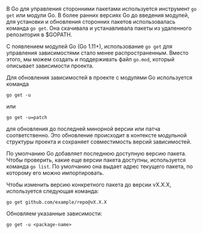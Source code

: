 В Go для управления сторонними пакетами используется инструмент `go get` или модули Go. В более ранних версиях Go до введения модулей, для установки и обновления сторонних пакетов использовалась команда `go get`. Она скачивала и устанавливала пакеты из удаленного репозитория в $GOPATH.

С появлением модулей Go (Go 1.11+), использование `go get` для управления зависимостями стало менее распространенным. Вместо этого, мы можем создать и поддерживать файл `go.mod`, который описывает зависимости проекта. 

Для обновления зависимостей в проекте с модулями Go используется команда 
```
go get -u 
```
или 
```
go get -u=patch 
```
для обновления до последней минорной версии или патча соответственно. Это обновление происходит в контексте модульной структуры проекта и сохраняет совместимость версий зависимостей.

По умолчанию Go добавляет последнюю доступную версию пакета. Чтобы проверить, какие еще версии пакета доступны, используется команда `go list`. По умолчанию она выдает адрес текущего пакета, по которому его можно импортировать. 

Чтобы изменить версию конкретного пакета до версии vX.X.X, используется следующая команда:
```
go get github.com/example/repo@vX.X.X
```

Обновляем указанные зависимости:
```
go get -u <package-name>
```